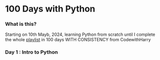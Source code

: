 # 100 Days with Python

### What is this?

Starting on 10th Mayb, 2024, learning Python from scratch until I complete the whole [playlist](youtube.com/playlist?list=PLu0W_9lII9agwh1XjRt242xIpHhPT2llg) in 100 days WITH CONSISTENCY from CodewithHarry

### Day 1 : Intro to Python